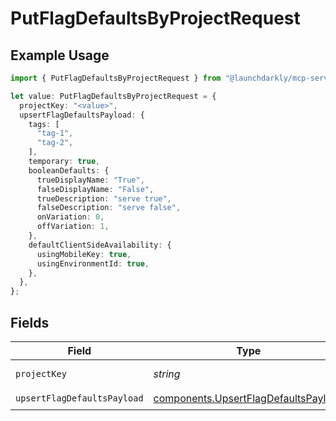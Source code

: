 # PutFlagDefaultsByProjectRequest

## Example Usage

```typescript
import { PutFlagDefaultsByProjectRequest } from "@launchdarkly/mcp-server/models/operations";

let value: PutFlagDefaultsByProjectRequest = {
  projectKey: "<value>",
  upsertFlagDefaultsPayload: {
    tags: [
      "tag-1",
      "tag-2",
    ],
    temporary: true,
    booleanDefaults: {
      trueDisplayName: "True",
      falseDisplayName: "False",
      trueDescription: "serve true",
      falseDescription: "serve false",
      onVariation: 0,
      offVariation: 1,
    },
    defaultClientSideAvailability: {
      usingMobileKey: true,
      usingEnvironmentId: true,
    },
  },
};
```

## Fields

| Field                                                                                        | Type                                                                                         | Required                                                                                     | Description                                                                                  |
| -------------------------------------------------------------------------------------------- | -------------------------------------------------------------------------------------------- | -------------------------------------------------------------------------------------------- | -------------------------------------------------------------------------------------------- |
| `projectKey`                                                                                 | *string*                                                                                     | :heavy_check_mark:                                                                           | The project key                                                                              |
| `upsertFlagDefaultsPayload`                                                                  | [components.UpsertFlagDefaultsPayload](../../models/components/upsertflagdefaultspayload.md) | :heavy_check_mark:                                                                           | N/A                                                                                          |